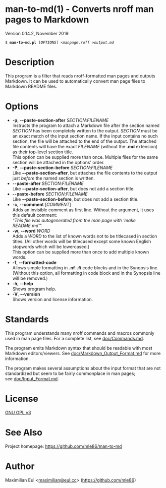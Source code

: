 [//]: # (This file was autogenerated from the man page with 'make README.md')

# man-to-md(1) - Converts nroff man pages to Markdown

Version 0.14.2, November 2019

<pre><code>$ <b>man-to-md.pl</b> [<i>OPTIONS</i>] &lt;<i>manpage.roff</i> &gt;<i>output.md</i></code></pre>

# Description

This program is a filter
that reads nroff-formatted man pages
and outputs Markdown.
It can be used to automatically convert
man page files
to Markdown README files.

# Options


* **-p**, **--paste-section-after** _SECTION_:_FILENAME_  
  Instructs the program to attach a Markdown file
  after the section named _SECTION_
  has been completely written to the output.
  _SECTION_ must be an exact match of the input section name.
  If the input contains no such section,
  the file will be attached to the end of the output.
  The attached file contents will have the exact _FILENAME_ (without the **.md** extension)
  as their top-level section title.  
  This option can be supplied more than once.
  Multiple files for the same section will be attached in the options' order.
* **-P**, **--paste-section-before** _SECTION_:_FILENAME_  
  Like **--paste-section-after**,
  but attaches the file contents
  to the output
  just _before_ the named section is written.
* **--paste-after** _SECTION_:_FILENAME_  
  Like **--paste-section-after**, but does not add a section title.
* **--paste-before** _SECTION_:_FILENAME_  
  Like **--paste-section-before**, but does not add a section title.
* **-c**, **--comment** [_COMMENT_]  
  Adds an invisible comment as first line.
  Without the argument, it uses this default comment:  
  “_This file was autogenerated from the man page with 'make README.md'_”.
* **-w**, **--word** _WORD_  
  Adds a _WORD_ to the list of known words
  not to be titlecased in section titles.
  (All other words will be titlecased
  except some known English stopwords which will be lowercased.)  
  This option can be supplied more than once
  to add multiple known words.
* **-f**, **--formatted-code**  
  Allows simple formatting in **.nf**-**.fi** code blocks
  and in the Synopsis line.
  (Without this option,
  all formatting in code block and in the Synopsis line
  will be removed.)
* **-h**, **--help**  
  Shows program help.
* **-V**, **--version**  
  Shows version and license information.

# Standards

This program understands many nroff commands and macros commonly used in man page files.
For a complete list, see&nbsp;[doc/Commands.md](doc/Commands.md).

The program emits Markdown syntax
that should be readable with most Markdown editors/viewers.
See&nbsp;[doc/Markdown_Output_Format.md](doc/Markdown_Output_Format.md)
for more information.

The program makes several assumptions about the input format
that are not standardized
but seem to be fairly commonplace
in man pages; see&nbsp;[doc/Input_Format.md](doc/Input_Format.md).

# License

[GNU GPL v3](http://gnu.org/licenses/gpl.html)

# See Also

Project homepage:
https://github.com/mle86/man-to-md

# Author

Maximilian Eul
&lt;[maximilian@eul.cc](mailto:maximilian@eul.cc)&gt;
(https://github.com/mle86)

